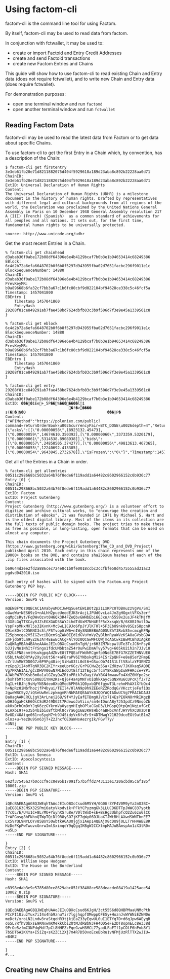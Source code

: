 Using factom-cli
===

factom-cli is the command line tool for using Factom. 

By itself, factom-cli may be used to read data from factom.

In conjunction with fctwallet, it may be used to:
- create or import Factoid and Entry Credit Addresses
- create and send Factoid transactions
- create new Factom Entries and Chains
 
This guide will show how to use factom-cli to read existing Chain and Entry data (does not require fctwallet), and to write new Chain and Entry data (does require fctwallet).

For demonstration purposes:
- open one terminal window and run ``factomd``
- open another terminal window and run ``fctwallet``

Reading Factom Data
---

factom-cli may be used to read the latest data from Factom or to get data about specific Chains.

To use factom-cli to get the first Entry in a Chain which, by convention, has a description of the Chain:

	$ factom-cli get firstentry 3e3eb61fb20e71d8211882075d404f5929618a189d23aba8c892b22228aa0d71
	ChainID: 3e3eb61fb20e71d8211882075d404f5929618a189d23aba8c892b22228aa0d71
	ExtID: Universal Declaration of Human Rights
	Content:
	The Universal Declaration of Human Rights (UDHR) is a milestone document in the history of human rights. Drafted by representatives with different legal and cultural backgrounds from all regions of the world, the Declaration was proclaimed by the United Nations General Assembly in Paris on 10 December 1948 General Assembly resolution 217 A (III) (French) (Spanish)  as a common standard of achievements for all peoples and all nations. It sets out, for the first time, fundamental human rights to be universally protected.
	
	source: http://www.unicode.org/udhr

Get the most recent Entries in a Chain.

	% factom-cli get chainhead d3abab36f0abe172b08df64396e6e4b4129bcaf7b0b3e1b94653414c68249386
	EBlock: 6c4d2b72a6efa6648702b0f6b8f5297d943955fba02d7651facbc296f9011e1c
	BlockSequenceNumber: 14880
	ChainID: d3abab36f0abe172b08df64396e6e4b4129bcaf7b0b3e1b94653414c68249386
	PrevKeyMR: b9a89668b6fa32cf7bb3a67c1b6fc80cbf9d022104bf94628ce338c5c46fcf5a
	Timestamp: 1457041800
	EBEntry {
		Timestamp 1457041860
		EntryHash 29208f81ce849291ab7fae458bd7624dbfb03c3b9f506d7f3e9e45a1339561c8
	}

	% factom-cli get eblock 6c4d2b72a6efa6648702b0f6b8f5297d943955fba02d7651facbc296f9011e1c
	BlockSequenceNumber: 14880
	ChainID: d3abab36f0abe172b08df64396e6e4b4129bcaf7b0b3e1b94653414c68249386
	PrevKeyMR: b9a89668b6fa32cf7bb3a67c1b6fc80cbf9d022104bf94628ce338c5c46fcf5a
	Timestamp: 1457041800
	EBEntry {
		Timestamp 1457041860
		EntryHash 29208f81ce849291ab7fae458bd7624dbfb03c3b9f506d7f3e9e45a1339561c8
	}
	
	% factom-cli get entry 29208f81ce849291ab7fae458bd7624dbfb03c3b9f506d7f3e9e45a1339561c8
	ChainID: d3abab36f0abe172b08df64396e6e4b4129bcaf7b0b3e1b94653414c68249386
	ExtID: ����1Ee+_5P��%�������l1
	                            �!�v����
	s(��Ņ�O                                    ���P�
	Content:
	{"APIMethod":"https://poloniex.com/public?command=returnOrderBook\u0026currencyPair=BTC_DOGE\u0026depth=4","ReturnData":"{\"asks\":[[\"0.00000058\",18923132.45473],[\"0.00000059\",14674610.350392],[\"0.00000060\",3373359.5320179],[\"0.00000061\",5314538.8908938]],\"bids\":[[\"0.00000057\",24850505.374277],[\"0.00000056\",49813613.467365],[\"0.00000055\",12240692.413305],[\"0.00000054\",9643845.2732678]],\"isFrozen\":\"0\"}","Timestamp":1457041801}

Get all of the Entries in a Chain in order.

	% factom-cli get allentries 00511c298668bc5032a64b76f8ede6f119add1a64482c8602966152c0b936c77
	Entry [0] {
	ChainID: 00511c298668bc5032a64b76f8ede6f119add1a64482c8602966152c0b936c77
	ExtID: Factom
	ExtID: Project Gutenberg
	Content:
	Project Gutenberg (http://www.gutenberg.org/) is a volunteer effort to digitize and archive cultural works, to "encourage the creation and distribution of eBooks". It was founded in 1971 by Michael S. Hart and is the oldest digital library. Most of the items in its collection are the full texts of public domain books. The project tries to make these as free as possible, in long-lasting, open formats that can be used on almost any computer.
	
	This chain documents the Project Gutenberg DVD (https://www.gutenberg.org/wiki/Gutenberg:The_CD_and_DVD_Project) published April 2010. Each entry in this chain represents one of the 29000+ books on the DVD, and contains sha256sum hashes of each of the .zip files associated with the book.
	
	b69644d2ee2fd2a886cec724e8c1b0fe0018ccbc3ccfbfe58d4575555ad31ac3  pgdvd042010.iso
	
	Each entry of hashes will be signed with the Factom.org Project Gutenberg PGP key.
	
	-----BEGIN PGP PUBLIC KEY BLOCK-----
	Version: GnuPG v1
	
	mQENBFYOz0QBCAC1AVabyuMDCJwMqSuetEW1BOt2p21LxKPc0TDBmuzzVgVs/SmI
	oGweWu+NES69zG+nALhH2pueUeedEJK8rAcjLJPUdGvcLa4JmZgHOgxtVFXs3erf
	oqMpCsRyt/FqDWvOzvt0H6Qk3R4FZeQbvGWHbEbi6GJxn/n55S9x2usJF4kTMjfM
	t3X8LGqTTXCay0JZsEGXGADSSWYJihdTdUxM7NH4EfF5cXxsqW/B/6X0B19xtlDw
	VspF+pMHxMXl5s3IKvnK+McSwLIC9Jo6fpJYJlKT0l+5F3EbO9nkOv8SEsS8pcnR
	Q9ie8OvtCD5KNI3sSl/PSTvopGiW6+nIWySNABEBAAG0SUZhY3RvbS5vcmcgKFNp
	Z25pbmcga2V5IGZvciBQcm9qZWN0IEd1dGVuYmVyZyBlbnRyaWVzKSA8aGVsbG9A
	ZmFjdG9tLm9yZz6JAT4EEwECACgFAlYOz0QCGwMFCQWjmoAGCwkIBwMCBhUIAgkK
	CwQWAgMBAh4BAheAAAoJEIuOBXcCsud6nTgH/jr6H3ZM7NcpwlUTe3TcJC6+FsyO
	bJJjvNn1NhItFYSngo1fdcUMbbtaZ54r0uPwiDmATvy57vg+605kU2ih2n7JJv18
	Yd2U4PN8cnmtHsukgpqAdZNvE8tTPQEafFWdhRCgmfp9Ne8E7BfG7KZZETHNVUE0
	U5bLtAsbDRYAy2XyJsUt56r+aFBraPV6IYNbskqM1i4ISrZpQHF+e8e85eY2FmpE
	cZrlUnMWZDD0G7z6P9Fg48iejSiHuU3tL0dt6+GSxcOb741S1LftV8alaYF3ENZX
	rzGpqJiI4oMTgNR3BC2KIYrxeeUprKGc/GrPGCNwZq5Sa+ZdOzw/7JK0kaq5AQ0E
	Vg7PRAEIAL/gCcDHVV06wN7MiEdQJtElf12TEgc5rfcmY8KxGWpIuWFHRcce+YPi
	AJAbPW7FOKsb3m0a1alGZuyQwZRioPRik7vDayiVaYBX4fmwawFo4XdZ0NYpo2sc
	/bshTbMTcXsV580BJiYN42Ks+Qj6F4a4pMNTvOiQhkXaycSQNxWu6CUPcKjfJ/TZ
	5qIL+tBJhj9sHyYNSNdeo0XoQMed6PM6k1Q0yxbQF6fgywT3LrehmMhAXlXfbQc4
	h+NpRz0iMbfhozjfP4byui/TEIl4/0lAN9p9h9ZEEeRZZRodqG/VKcztjeFuf1Qx
	2gweW8CSy2/iQSeUwReLzpkmgmRhNbMAEQEAAYkBJQQYAQIADwUCVg7PRAIbDAUJ
	BaOagAAKCRCLjgV3ArLnej26B/9f4YJyEafETBmg0JVCx7I4EsPEOkNOrMkIKgzB
	wDH3GgaHCkE6OsCSdR249DG2t7RdewoJoViix/sm4eIDunABy7J53pdCz9NmqoZb
	ak0xBrhCmBxYJqK6zzGYkrmVaOyegmHIqbOPlaCGyD3/LMGspQ9tpQm1NqiufGcE
	SLAXbI9T+S35b4bibio8ftbMl8c7ra6g16BJKWsHbc4aBHbcVnfJHYVhXCUmzDTB
	BvUD/4OAtqe061roSyqH7+b9J4SidyVx6fvErS+4DTMwqY21H29dceEGt9atB1mZ
	olnz+u+YezDu9Sn63jT+Z2JhxfOEOaWHsAezrgIk/FGvT7y/
	=3NSj
	-----END PGP PUBLIC KEY BLOCK-----
	
	}
	Entry [1] {
	ChainID: 00511c298668bc5032a64b76f8ede6f119add1a64482c8602966152c0b936c77
	ExtID: Lucius Seneca
	ExtID: Apocolocyntosis
	Content:
	-----BEGIN PGP SIGNED MESSAGE-----
	Hash: SHA1
	
	6e2f37545a37b0cccf9cc0e95b17091f57b5ffd2743113e1720acbd95caf185f  10001.zip
	-----BEGIN PGP SIGNATURE-----
	Version: GnuPG v1
	
	iQEcBAEBAgAGBQJWEqhTAAoJEIuOBXcCsud6M5YH/0G0GrZYF4V0M9yYa2mO3BC+
	1uEG81K3CMSX32SPmi6atyVkodvik+PFkYCPyzmgGk3LLUCD6DTTpJWWC837yotb
	T7cQL/E/U4x1C+8L/MU+YuyhXSru8e/V0ltWnD+sE+BsHg3UbhpfcQ2Zu6zuGlCC
	7+WFGosg8hFNhoQTWpTQiDl9R8ySO7jKF7qWy06DJUaXTJWtBHLAXwdSWNTbnEE7
	Lx5VrQL9NYLOYv85BoY50wbtkAGAUOjgjxIAep14QBAjX8cDU9j0LLTrHH4WBE8R
	HzDeFKpPwTwuvxGnrwImlSximqeY9qQgqIKBgW2CCXtmpMAJuBAmspAo1zX3tR0=
	=u5Lp
	-----END PGP SIGNATURE-----
	
	}
	Entry [2] {
	ChainID: 00511c298668bc5032a64b76f8ede6f119add1a64482c8602966152c0b936c77
	ExtID: William Hope Hodgson
	ExtID: The House on the Borderland
	Content:
	-----BEGIN PGP SIGNED MESSAGE-----
	Hash: SHA1
	
	e8398edab3e9e5785d80ce8629abc851f38408ce588deacde08419a1425aee54  10002_8.zip
	-----BEGIN PGP SIGNATURE-----
	Version: GnuPG v1
	
	iQEcBAEBAgAGBQJWEqhUAAoJEIuOBXcCsud6KJgH/3ct55S6d8QHBPMaaUNMcPth
	PCcPI1UiuzYux7iI4x4hb9znuYir7lgjhqpfOMwppQFESy+HoznJvWYWNiEZNN0o
	meDct/xroLN2Lndw3raStqoHR3tjkjEaZ33yEqwUL0uI1ETYq7D+d6qJpw6AEyqR
	oSSL7RfhVQbxsE9KNxwmKMekkCbi2OtMJdRBbN3FH4QD5eFE2DT8opmELc8e3J8d
	9PrOe5zfmC3NPdqMdf7pCt8NHFZzPqeGzwH3MCL77yadLFaFTf1pCOlF6hPnb8Y1
	7bSDT6A2KKYa+I5iZq+sK2ZCi2Xj7m4R7D5OvoEceBbRu1vNFMjUzRlTTX2wJIU=
	=B4K2
	-----END PGP SIGNATURE-----
	
	}
	#...
	

Creating new Chains and Entries
---

